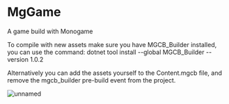 # MgGame
A game build with Monogame

To compile with new assets make sure you have MGCB_Builder installed, you can use the command:
dotnet tool install --global MGCB_Builder --version 1.0.2

Alternatively you can add the assets yourself to the Content.mgcb file, and remove the mgcb_builder pre-build event from the project.

![unnamed](https://user-images.githubusercontent.com/22060104/159883516-ab477d39-1832-4a4a-b0b1-1077bd75bdb6.png)
